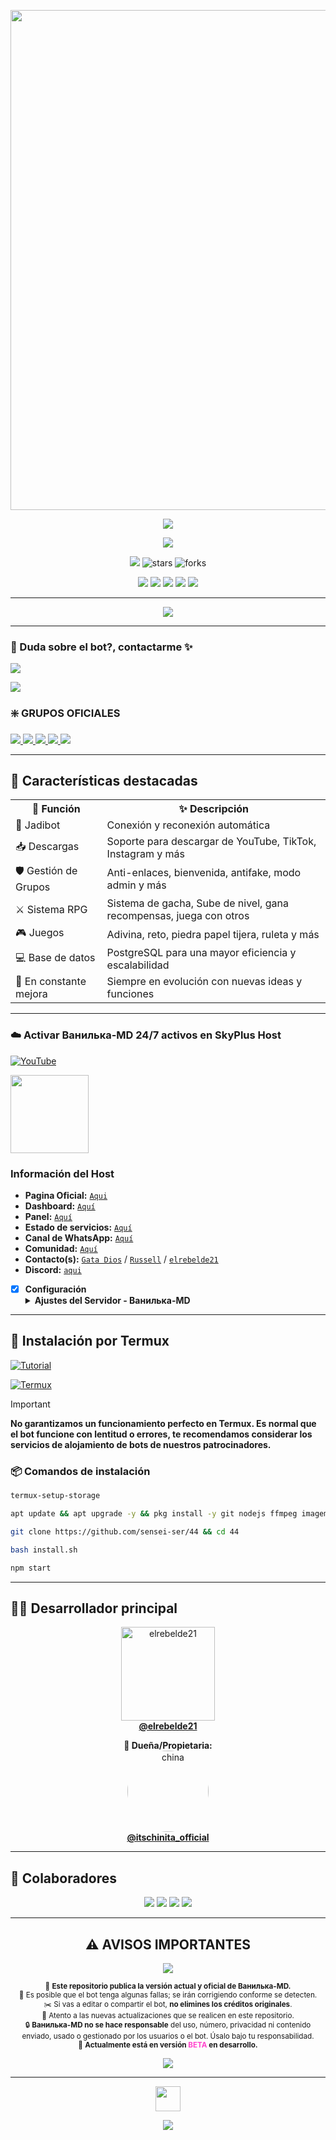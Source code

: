 <p align="center">
  <img src="https://telegra.ph/file/c3396a8d9b8ba43aed33e.jpg" width="800"/>
</p>

<p align="center">
  <img src="https://capsule-render.vercel.app/api?type=waving&color=F700FF&height=100&section=header&text=✨%20Ванилька-MD%20v2.0.0%20(BETA)%20✨&fontSize=32&fontColor=ffffff" />
</p>

<p align="center">
  <img src="http://readme-typing-svg.herokuapp.com?font=Fira+Code&size=18&duration=3500&pause=1000&color=FF69B4&center=true&vCenter=true&width=500&lines=🔮+Rediseñado+desde+0+para+Mejor+estabilidad+rendimiento" />
</p>

<p align="center">
  <img src="https://img.shields.io/badge/Versión-BETA_2.0.0-FF69B4?style=for-the-badge&logo=github">
  <img src="https://img.shields.io/github/stars/elrebelde21/Ванилька-MD?color=yellow&style=for-the-badge" alt="stars"/>
  <img src="https://img.shields.io/github/forks/elrebelde21/Ванилька-MD?color=blue&style=for-the-badge" alt="forks"/>
</p>

<p align="center">
  <a href="https://whatsapp.com/channel/0029Vah0NnV6mYPDQI7bpt0z"><img src="https://img.shields.io/badge/-25D366?style=for-the-badge&logo=whatsapp&logoColor=white"/></a>
  <a href="https://www.youtube.com/@elrebelde.21"><img src="https://img.shields.io/badge/-FF0000?style=for-the-badge&logo=youtube"/></a>
  <a href="https://www.facebook.com/elrebelde21"><img src="https://img.shields.io/badge/-1877F2?style=for-the-badge&logo=facebook"/></a>
  <a href="https://www.instagram.com/itschinita_official"><img src="https://img.shields.io/badge/-E4405F?style=for-the-badge&logo=instagram"/></a>
  <a href="https://www.tiktok.com/@elrebeldee21"><img src="https://img.shields.io/badge/-000000?style=for-the-badge&logo=tiktok"/></a>
</p>

---

<p align="center">
  <a href="https://github.com/elrebelde21">
    <img src="http://readme-typing-svg.herokuapp.com?font=Fira+Code&size=20&duration=3500&pause=1000&color=FF69B4&center=true&vCenter=true&width=500&lines=Ванилька-MD+%F0%9F%90%88+%F0%9F%94%A5+Versi%C3%B3n+2.0.0+%28Beta%29;Ahora+m%C3%A1s+r%C3%A1pido+y+potente;Gracias+por+apoyar+el+proyecto+%F0%9F%92%96" />
  </a>
</p>

---

### 💫 Duda sobre el bot?, contactarme ✨

<a href="http://wa.me/77072763560" target="blank"><img src="https://img.shields.io/badge/Creador-25D366?style=for-the-badge&logo=whatsapp&logoColor=white" /> 

<a href="http://wa.me/77072763560?text=.estado" target="blank"><img src="https://img.shields.io/badge/Bot oficial-25D366?style=for-the-badge&logo=whatsapp&logoColor=white" />
</a>

### ❇️ GRUPOS OFICIALES

<a href="https://chat.whatsapp.com" target="blank"><img src="https://img.shields.io/badge/Grupo Ванилька ofc 1-25D366?style=for-the-badge&logo=whatsapp&logoColor=white" /> 
<a href="https://chat.whatsapp.com" target="blank"><img src="https://img.shields.io/badge/Grupo Ванилька ofc 2-25D366?style=for-the-badge&logo=whatsapp&logoColor=white" />
<a href="https://chat.whatsapp.com" target="blank"><img src="https://img.shields.io/badge/🐈 𝐆𝐚𝐭𝐚𝐁𝐨𝐭 & 𝐋𝐨𝐥𝐢𝐁𝐨𝐭 🥳-25D366?style=for-the-badge&logo=whatsapp&logoColor=white" />
<a href="https://chat.whatsapp.com" target="blank"><img src="https://img.shields.io/badge/𝐄𝐧𝐥𝐚𝐜𝐞 𝐋𝐨𝐥𝐢𝐁𝐨𝐭 -25D366?style=for-the-badge&logo=whatsapp&logoColor=white" />
<a href="https://chat.whatsapp.com" target="blank"><img src="https://img.shields.io/badge/💫 𝘾𝙤𝙢𝙪𝙣𝙞𝙙𝙖𝙙 𝙇𝙤𝙡𝙞𝘽𝙤𝙩 🥳-25D366?style=for-the-badge&logo=whatsapp&logoColor=white" />
</a>

---

## 🚀 Características destacadas

<p align="center">

<table>
  <tr>
    <th>🧠 Función</th>
    <th>✨ Descripción</th>
  </tr>
  <tr>
    <td>🤖 Jadibot</td>
    <td>Conexión y reconexión automática</td>
  </tr>
  <tr>
    <td>📥 Descargas</td>
    <td>Soporte para descargar de YouTube, TikTok, Instagram y más</td>
  </tr>
  <tr>
    <td>🛡️ Gestión de Grupos</td>
    <td>Anti-enlaces, bienvenida, antifake, modo admin y más</td>
  </tr>
  <tr>
    <td>⚔️ Sistema RPG</td>
    <td>Sistema de gacha, Sube de nivel, gana recompensas, juega con otros</td>
  </tr>
  <tr>
    <td>🎮 Juegos</td>
    <td>Adivina, reto, piedra papel tijera, ruleta y más</td>
   </tr>
  <tr>
    <td>💻 Base de datos</td>
    <td>PostgreSQL para una mayor eficiencia y escalabilidad</td>
  </tr>
  <tr>
    <td>🚧 En constante mejora</td>
    <td>Siempre en evolución con nuevas ideas y funciones</td>
  </tr>
</table>

</p>

---

### ☁️ Activar Ванилька-MD 24/7 activos en SkyPlus Host
[![YouTube](https://img.shields.io/badge/SkyUltraPlus-Host-FF0000?style=for-the-badge&logo=youtube&logoColor=white)](https://youtu.be/fZbcCLpSH6Y?si=1sDen7Bzmb7jVpAI)

<a href="https://dash.corinplus.com"><img src="https://qu.ax/zFzXF.png" height="125px"></a>

### Información del Host
- **Pagina Oficial:** [`Aqui`](https://skyultraplus.com)
- **Dashboard:** [`Aquí`](https://dash.skyultraplus.com)
- **Panel:** [`Aquí`](https://panel.skyultraplus.com)
- **Estado de servicios:** [`Aquí`](https://estado.skyultraplus.com)
- **Canal de WhatsApp:** [`Aquí`](https://whatsapp.com/channel/0029VakUvreFHWpyWUr4Jr0g)
- **Comunidad:** [`Aquí`](https://chat.whatsapp.com/JPwcXvPEUwlEOyjI3BpYys)
- **Contacto(s):** [`Gata Dios`](https://wa.me/message/B3KTM5XN2JMRD1) / [`Russell`](https://api.whatsapp.com/send/?phone=15167096032&text&type=phone_number&app_absent=0) / [`elrebelde21`](https://facebook.com/elrebelde21)
- **Discord:** [`aqui`](https://discord.gg/Ph4eWsZ8)

- [x] **Configuración** <details><summary>**Ajustes del Servidor - Ванилька-MD**</summary><img src="https://telegra.ph/file/7ddd30dd7d77354fb01fe.jpg"></details>

----
## 🔰 Instalación por Termux

[![Tutorial](https://img.shields.io/badge/Tutorial-FF0000?style=for-the-badge&logo=youtube&logoColor=white)](https://youtu.be/O_j2q5xCg3A)

[![Termux](https://img.shields.io/badge/Instalar%20Termux-000000?style=for-the-badge&logo=android&logoColor=white)](https://f-droid.org/es/packages/com.termux/)

> [!IMPORTANT]
> **No garantizamos un funcionamiento perfecto en Termux. Es normal que el bot funcione con lentitud o errores, te recomendamos considerar los servicios de alojamiento de bots de nuestros patrocinadores.**

### 📦 Comandos de instalación

```bash
termux-setup-storage
```

```bash
apt update && apt upgrade -y && pkg install -y git nodejs ffmpeg imagemagick yarn
```

```bash
git clone https://github.com/sensei-ser/44 && cd 44
```

```bash
bash install.sh
```

```bash
npm start
```

---

## 👨‍💻 Desarrollador principal

<p align="center">
  <a href="https://github.com/elrebelde21">
    <img src="https://github.com/elrebelde21.png" width="150" height="150" alt="elrebelde21"/><br>
    <b>@elrebelde21</b>
  </a>
</p>

<p align="center">
  <b>👑 Dueña/Propietaria:</b><br>
  <a href="https://www.instagram.com/itschinita_official">
    <img src="https://files.catbox.moe/4rbw47.jpg" width="130" height="130" style="border-radius: 50%;" alt="china"/><br>
    <b>@itschinita_official</b>
  </a>
</p>

---

## 👥 Colaboradores

<p align="center">
  <img src="https://github.com/GataNina-Li.png?size=100">
  <img src="https://github.com/AzamiJs.png?size=100">
  <img src="https://github.com/Alba070503.png?size=100">
  <img src="https://github.com/edar123.png?size=100">
</p>

---

<h2 align="center">⚠️ AVISOS IMPORTANTES</h2>

<p align="center">
  <img src="https://capsule-render.vercel.app/api?type=waving&color=F700FF&height=60&section=header&text=¡Lee+esto+antes+de+usar+el+bot!&fontSize=20&fontColor=ffffff" />
</p>

<p align="center">
  <sub>
    🚧 <b>Este repositorio publica la versión actual y oficial de Ванилька-MD.</b><br>
    📢 Es posible que el bot tenga algunas fallas; se irán corrigiendo conforme se detecten.<br>
    ✂️ Si vas a editar o compartir el bot, <b>no elimines los créditos originales</b>.<br>
    🎯 Atento a las nuevas actualizaciones que se realicen en este repositorio.<br>
    🔒 <b>Ванилька-MD no se hace responsable</b> del uso, número, privacidad ni contenido enviado, usado o gestionado por los usuarios o el bot. Úsalo bajo tu responsabilidad.<br>
    🚧 <b>Actualmente está en versión <span style="color:#FF44CC">BETA</span> en desarrollo.</b><br>
  </sub>
</p>

<p align="center">
  <img src="https://capsule-render.vercel.app/api?type=waving&color=F700FF&height=60&section=footer" />
</p>

---

<p align="center">
  <img src="https://github.com/siegrin/siegrin/blob/main/Assets/Handshake.gif" height="40px">
</p>

<p align="center">
  <img src="https://capsule-render.vercel.app/api?type=rect&color=F700FF&height=60&section=footer" />
</p
